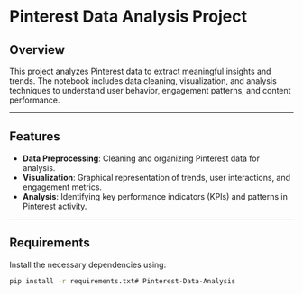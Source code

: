 # Pinterest Data Analysis Project

## Overview
This project analyzes Pinterest data to extract meaningful insights and trends. The notebook includes data cleaning, visualization, and analysis techniques to understand user behavior, engagement patterns, and content performance.

---

## Features
- **Data Preprocessing**: Cleaning and organizing Pinterest data for analysis.
- **Visualization**: Graphical representation of trends, user interactions, and engagement metrics.
- **Analysis**: Identifying key performance indicators (KPIs) and patterns in Pinterest activity.

---

## Requirements
Install the necessary dependencies using:
```bash
pip install -r requirements.txt# Pinterest-Data-Analysis
